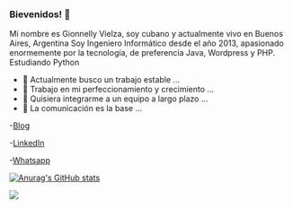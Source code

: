 ### Bievenidos! 👋

Mi nombre es Gionnelly Vielza, soy cubano y actualmente vivo en Buenos Aires, Argentina
Soy Ingeniero Informático desde el año 2013, apasionado enormemente por la tecnología,
de preferencia Java, Wordpress y PHP.
Estudiando Python


- 🔭 Actualmente busco un trabajo estable ...
- 🌱 Trabajo en mi perfeccionamiento y crecimiento ...
- 👯 Quisiera integrarme a un equipo a largo plazo ...
- 💬 La comunicación es la base ...


-[Blog](https://gionnelly-v.com)

-[LinkedIn](https://www.linkedin.com/in/gionnelly-vielza-dur%C3%A1n-038875197/)

-[Whatsapp](https://wa.me/+5491150392391)

[![Anurag's GitHub stats](https://github-readme-stats.vercel.app/api?username=gvielza)](https://github.com/gvielza/github-readme-stats)

![](https://github-readme-stats.vercel.app/api/top-langs/?username=gvielza&layout=compact)

